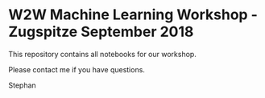 # W2W Machine Learning Workshop - Zugspitze September 2018

This repository contains all notebooks for our workshop. 

Please contact me if you have questions.

Stephan
